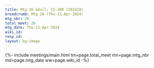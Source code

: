 ```yaml
---
title: Mtg 26 &bull; CS-280 (202410)
breadcrumb: Mtg 26 (Thu-11-Apr-2024)
mtg_nbr: 26
total_meet: 26
mtg_date: Thu-11-Apr-2024
wiki_id: 
resp_id: 
layout: bg-image
---
```


{%- include meetings/main.html
    tm=page.total_meet
    mn=page.mtg_nbr
    md=page.mtg_date
    ww=page.wiki_id
-%}
